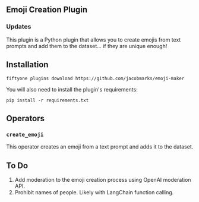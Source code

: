 ## Emoji Creation Plugin

### Updates

This plugin is a Python plugin that allows you to create emojis from text prompts
and add them to the dataset... if they are unique enough!

## Installation

```shell
fiftyone plugins download https://github.com/jacobmarks/emoji-maker
```

You will also need to install the plugin's requirements:

```shell
pip install -r requirements.txt
```

## Operators

### `create_emoji`

This operator creates an emoji from a text prompt and adds it to the dataset.

## To Do

1. Add moderation to the emoji creation process using OpenAI moderation API.
2. Prohibit names of people. Likely with LangChain function calling.
